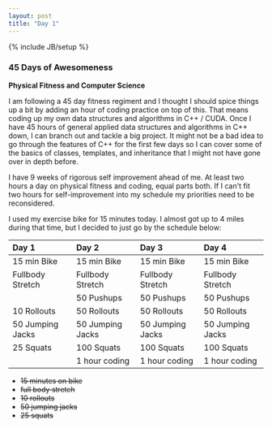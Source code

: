 ```yaml
---
layout: post
title: "Day 1"
---
```

{% include JB/setup %}
### 45 Days of Awesomeness
**Physical Fitness and Computer Science**  

I am following a 45 day fitness regiment and I thought I should spice things up a bit by adding an hour of coding practice on top of this. That means coding up my own data structures and algorithms in C++ / CUDA. Once I have 45 hours of general applied data structures and algorithms in C++ down, I can branch out and tackle a big project. It might not be a bad idea to go through the features of C++ for the first few days so I can cover some of the basics of classes, templates, and inheritance that I might not have gone over in depth before.

I have 9 weeks of rigorous self improvement ahead of me. At least two hours a day on physical fitness and coding, equal parts both. If I can't fit two hours for self-improvement into my schedule my priorities need to be reconsidered.

I used my exercise bike for 15 minutes today. I almost got up to 4 miles during that time, but I decided to just go by the schedule below:

| Day 1 | Day 2     |Day 3 | Day 4 |
| :------------- | :------------- | :------------- | :------------- |
|  15 min Bike | 15 min Bike       | 15 min Bike | 15 min Bike       |
| Fullbody Stretch | Fullbody Stretch |  Fullbody Stretch | Fullbody Stretch |
|  | 50 Pushups | 50 Pushups | 50 Pushups |
| 10 Rollouts | 50 Rollouts | 50 Rollouts | 50 Rollouts |
| 50 Jumping Jacks | 50 Jumping Jacks | 50 Jumping Jacks | 50 Jumping Jacks |
| 25 Squats | 100 Squats | 100 Squats | 100 Squats |
| | 1 hour coding | 1 hour coding | 1 hour coding |

- ~~15 minutes on bike~~
- ~~full body stretch~~
- ~~10 rollouts~~
- ~~50 jumping jacks~~
- ~~25 squats~~
